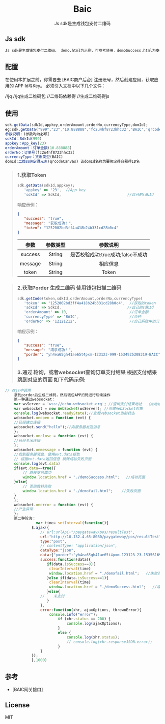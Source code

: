 
<h1 align="center">Baic</h1>

<p align="center">Js sdk是生成钱包支付二维码</p>

## Js sdk

```sh
Js sdk是生成钱包支付二维码， demo.html为示例，可参考使用，demoSuccess.html为支付成功页面。
```
## 配置

在使用本扩展之前，你需要去 [BAIC商户后台] 注册账号，然后创建应用，获取应用的 APP Id与Key。
必须引入文档中以下几个文件：
<script src="jquery.min.js"></script>    //jq
<script src="jquery.qrcode.js"></script>  //jq生成二维码包
<script src="utf.js"></script>             //二维码依赖得 
<script src="sdk.js"></script>             //生成二维码得js
## 使用

```js
sdk.getData(sdkId,appkey,orderAmount,orderNo,currencyType,domId);
eg:sdk.getData("999","23","10.888888",'fc2u4hf8723hhc32','BAIC','qrcodeCanvas');
参数说明：(参数均为必填)
sdkId：SdkId(999) 
appkey：App_key(23)  
orderAmount：订单金额(10.888888) 
orderNo：订单号(fc2u4hf8723hhc32) 
currencyType：货币类型(BAIC) 
domId:二维码绑定得元素(qrcodeCanvas) 该domId名称为要绑定得容器得ID名
```

>###    1.获取Token
>
>```js
>sdk.getData(sdkId,appkey);
>    'appkey' => '23',  //App_key
>    'sdkId' => SdkId,                              //自己的sdkId
>```
>响应示例：
>
>```json
>{
>    "success": "true",
>    "message": "获取成功！",
>    "token": "1252002bd3ff4a418b24b331cd28b0c4"
>}
>```
>|参数|参数类型|参数说明|
>|:---:|:---:|:---:|
>|success|String|是否校验成功:true成功;false不成功|
>|message|String|相应信息|
>|token|String|Token|

>###    2.获取Porder 生成二维码  使用钱包扫描二维码
>
>```js
>sdk.getCode(token,sdkId,orderAmount,orderNo,currencyType)
>    'token' => '1252002bd3ff4a418b24b331cd28b0c4',  //获取的token
>    'sdkId' => SdkId,                              //自己的sdkId
>    'orderAmount' => 10,                            //订单金额
>    'currencyType' => 'BAIC',                       //币种
>    'orderNo' => '12121212',                        //自己系统中的订单号
>```
>响应示例：
>
>```json
>{
>    "success": "true",
>    "message": "請求成功！",
>    "porder": "yh4ea65gh41ae65t4pxm-123123-999-1534925308319-BAIC"
>}
>```
>###    3.通过 轮询，或者websocket查询订单支付结果 根据支付结果跳到对应的页面   如下代码示例:  
```js
// 在js中调用
    拿到porder后生成二维码，然后钱包APP扫码进行后续操作
    第一种通过websocket：
    var wsServer = 'wss://echo.websocket.org'; //查询支付结果地址  （此地址为现为demo地址实际地址应以实际地址调用）
    var websocket = new WebSocket(wsServer); //创建WebSocket对象
    console.log(websocket.readyState);//查看websocket当前状态
    websocket.onopen = function (evt) {
    //已经建立连接
    websocket.send("hello");//向服务器发送消息
    };
    websocket.onclose = function (evt) {
    //已经关闭连接
    };
    websocket.onmessage = function (evt) {
    //收到服务器消息，使用evt.data提取
    // 根据evt.data返回信息 跳转成功失败页面
    console.log(evt.data)
    if(evt.data==true){
        // 跳转支付成功      
        window.location.href = "./demoSuccess.html";   //成功页面
    }else{
        // 否则跳转失败
        window.location.href = "./demofail.html";    //失败页面
    }
    };
    websocket.onerror = function (evt) {
    //产生异常
    }; 
    第二种轮询：
              var time= setInterval(function(){
            $.ajax({
                // url:urlApi+"/paygateway/pos/resultTest",
                url:"http://10.132.4.65:8080/paygateway/pos/resultTest",// 查询支付结果地址  （此地址为现为demo地址实际地址应以实际地址调用）
                type:"post",
                // contentType: "application/json",
                dataType:"json",
                data:{"porder":"yh4ea65gh41ae65t4pxm-123123-23-1535616938658"},
                success:function(data){
                   if(data.isSuccess==0){
                    clearInterval(time)
                    window.location.href = "./demofail.html";   //失败页面
                   }else if(data.isSuccess==1){
                    clearInterval(time)
                    window.location.href = "./demoSuccess.html";   //成功页面
                   }else{
                //    未支付
                   }
                },
                error:function(xhr, ajaxOptions, thrownError){
                    console.info("error");
                        if (xhr.status == 200) {
                            console.log(ajaxOptions);
                        }
                        else {
                            console.log(xhr.status);
                            // console.log(xhr.responseJSON.error);
                        }
                }
            });
            },1000)


```


## 参考
- [BAIC网关接口]

## License

MIT





